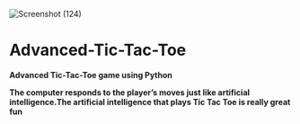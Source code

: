 ![Screenshot (124)](https://user-images.githubusercontent.com/85281859/214940156-db7bb573-7c41-4ed9-b8e0-e37e22bf0ed6.png)
# Advanced-Tic-Tac-Toe
<b>Advanced Tic-Tac-Toe game using Python<b>


<p>The computer responds to the player’s moves just like artificial intelligence.The artificial intelligence that plays Tic Tac Toe is really great fun<p>
